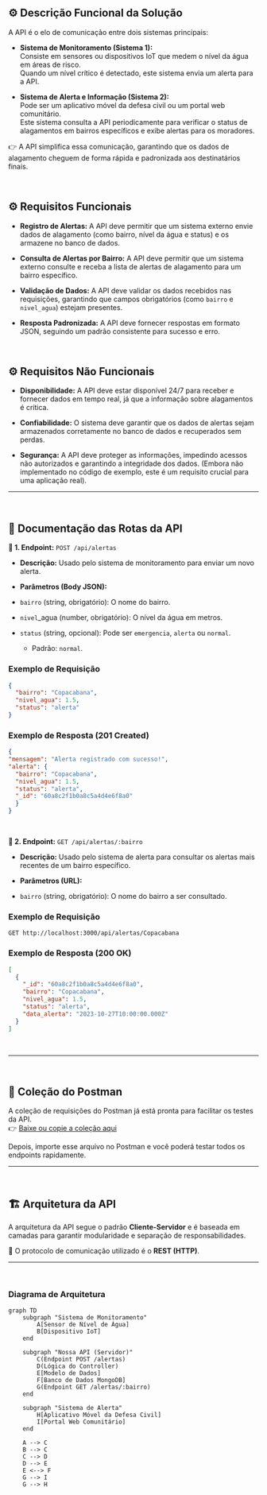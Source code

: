 ## ⚙️ Descrição Funcional da Solução
A API é o elo de comunicação entre dois sistemas principais:

- **Sistema de Monitoramento (Sistema 1):**  
  Consiste em sensores ou dispositivos IoT que medem o nível da água em áreas de risco.  
  Quando um nível crítico é detectado, este sistema envia um alerta para a API.

- **Sistema de Alerta e Informação (Sistema 2):**  
  Pode ser um aplicativo móvel da defesa civil ou um portal web comunitário.  
  Este sistema consulta a API periodicamente para verificar o status de alagamentos em bairros específicos e exibe alertas para os moradores.

👉 A API simplifica essa comunicação, garantindo que os dados de alagamento cheguem de forma rápida e padronizada aos destinatários finais.

<br>

## ⚙️ Requisitos Funcionais
- **Registro de Alertas:** A API deve permitir que um sistema externo envie dados de alagamento (como bairro, nível da água e status) e os armazene no banco de dados.

- **Consulta de Alertas por Bairro:** A API deve permitir que um sistema externo consulte e receba a lista de alertas de alagamento para um bairro específico.

- **Validação de Dados:** A API deve validar os dados recebidos nas requisições, garantindo que campos obrigatórios (como `bairro` e `nivel_agua`) estejam presentes.

- **Resposta Padronizada:** A API deve fornecer respostas em formato JSON, seguindo um padrão consistente para sucesso e erro.
<br>

## ⚙️ Requisitos Não Funcionais
- **Disponibilidade:** A API deve estar disponível 24/7 para receber e fornecer dados em tempo real, já que a informação sobre alagamentos é crítica.

- **Confiabilidade:** O sistema deve garantir que os dados de alertas sejam armazenados corretamente no banco de dados e recuperados sem perdas.

- **Segurança:** A API deve proteger as informações, impedindo acessos não autorizados e garantindo a integridade dos dados. (Embora não implementado no código de exemplo, este é um requisito crucial para uma aplicação real).


---
<br>

## 📌 Documentação das Rotas da API

 **🔹 1. Endpoint:** `POST /api/alertas`

- **Descrição:** Usado pelo sistema de monitoramento para enviar um novo alerta.

- **Parâmetros (Body JSON):**

- `bairro` (string, obrigatório): O nome do bairro.

- `nivel`_agua (number, obrigatório): O nível da água em metros.

- `status` (string, opcional): Pode ser `emergencia`, `alerta` ou `normal`.

  - Padrão: `normal`.
    <br>
### Exemplo de Requisição
```json
{
  "bairro": "Copacabana",
  "nivel_agua": 1.5,
  "status": "alerta"
}
```

### Exemplo de Resposta (201 Created)
  ```json
  {
  "mensagem": "Alerta registrado com sucesso!",
  "alerta": {
    "bairro": "Copacabana",
    "nivel_agua": 1.5,
    "status": "alerta",
    "_id": "60a8c2f1b0a8c5a4d4e6f8a0"
    }
}
```
<br>

**🔹 2. Endpoint:** `GET /api/alertas/:bairro`

- **Descrição:** Usado pelo sistema de alerta para consultar os alertas mais recentes de um bairro específico.

- **Parâmetros (URL):**

 - `bairro` (string, obrigatório): O nome do bairro a ser consultado.

### Exemplo de Requisição

`GET http://localhost:3000/api/alertas/Copacabana`
### Exemplo de Resposta (200 OK)
```json
[
  {
    "_id": "60a8c2f1b0a8c5a4d4e6f8a0",
    "bairro": "Copacabana",
    "nivel_agua": 1.5,
    "status": "alerta",
    "data_alerta": "2023-10-27T10:00:00.000Z"
  }
]
```

<br>

---

<br>

## 📂 Coleção do Postman

A coleção de requisições do Postman já está pronta para facilitar os testes da API.  
👉 [Baixe ou copie a coleção aqui](https://github.com/cristianosolutions/api-alagamentos/blob/main/src/postman/collection.json)

Depois, importe esse arquivo no Postman e você poderá testar todos os endpoints rapidamente.

---
<br>

## 🏗️ Arquitetura da API
A arquitetura da API segue o padrão **Cliente-Servidor** e é baseada em camadas para garantir modularidade e separação de responsabilidades.  

📡 O protocolo de comunicação utilizado é o **REST (HTTP)**.


---
<br>

### Diagrama de Arquitetura
```mermaid
graph TD
    subgraph "Sistema de Monitoramento"
        A[Sensor de Nível de Água]
        B[Dispositivo IoT]
    end

    subgraph "Nossa API (Servidor)"
        C(Endpoint POST /alertas)
        D(Lógica do Controller)
        E[Modelo de Dados]
        F[Banco de Dados MongoDB]
        G(Endpoint GET /alertas/:bairro)
    end

    subgraph "Sistema de Alerta"
        H[Aplicativo Móvel da Defesa Civil]
        I[Portal Web Comunitário]
    end

    A --> C
    B --> C
    C --> D
    D --> E
    E <--> F
    G --> I
    G --> H
